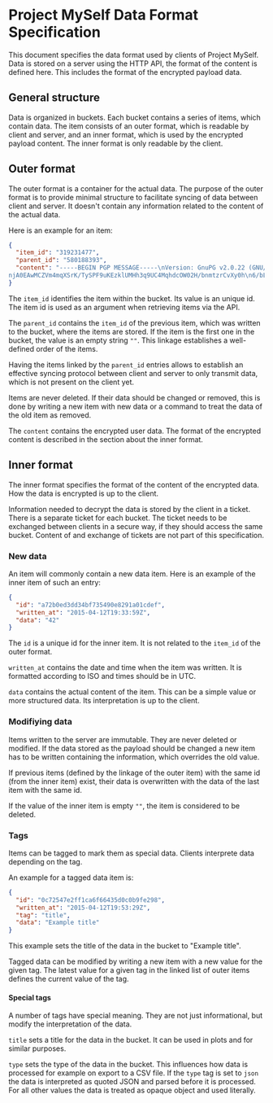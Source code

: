 # Project MySelf Data Format Specification

This document specifies the data format used by clients of Project MySelf. Data
is stored on a server using the HTTP API, the format of the content is defined
here. This includes the format of the encrypted payload data.

## General structure

Data is organized in buckets. Each bucket contains a series of items, which
contain data. The item consists of an outer format, which is readable by client
and server, and an inner format, which is used by the encrypted payload content.
The inner format is only readable by the client.

## Outer format

The outer format is a container for the actual data. The purpose of the outer
format is to provide minimal structure to facilitate syncing of data between
client and server. It doesn't contain any information related to the content of
the actual data.

Here is an example for an item:

```json
{
  "item_id": "319231477",
  "parent_id": "580188393",
  "content": "-----BEGIN PGP MESSAGE-----\nVersion: GnuPG v2.0.22 (GNU/Linux)\n\
njA0EAwMCZVm4mqXSrK/TySPF9uKEzklUMHh3q9UC4MqhdcOW02H/bnmtzrCvXy0h\n6/bLdQ==\n=Gpol\n-----END PGP MESSAGE-----\n"
}
```

The `item_id` identifies the item within the bucket. Its value is an unique id.
The item id is used as an argument when retrieving items via the API.

The `parent_id` contains the `item_id` of the previous item, which was written
to the bucket, where the items are stored. If the item is the first one in the
bucket, the value is an empty string `""`. This linkage establishes a
well-defined order of the items.

Having the items linked by the `parent_id` entries allows to establish an
effective syncing protocol between client and server to only transmit data,
which is not present on the client yet.

Items are never deleted. If their data should be changed or removed, this is
done by writing a new item with new data or a command to treat the data of the
old item as removed.

The `content` contains the encrypted user data. The format of the encrypted
content is described in the section about the inner format.

## Inner format

The inner format specifies the format of the content of the encrypted data. How
the data is encrypted is up to the client.

Information needed to decrypt the data is stored by the client in a ticket.
There is a separate ticket for each bucket. The ticket needs to be exchanged
between clients in a secure way, if they should access the same bucket. Content
of and exchange of tickets are not part of this specification.

### New data

An item will commonly contain a new data item. Here is an example of the inner
item of such an entry:

```json
{
  "id": "a72b0ed3dd34bf735490e8291a01cdef",
  "written_at": "2015-04-12T19:33:59Z",
  "data": "42"
}
```

The `id` is a unique id for the inner item. It is not related to the `item_id`
of the outer format.

`written_at` contains the date and time when the item was written. It is
formatted according to ISO and times should be in UTC.

`data` contains the actual content of the item. This can be a simple value or
more structured data. Its interpretation is up to the client.

### Modifiying data

Items written to the server are immutable. They are never deleted or modified.
If the data stored as the payload should be changed a new item has to be
written containing the information, which overrides the old value.

If previous items (defined by the linkage of the outer item) with the same id
(from the inner item) exist, their data is overwritten with the data of the last
item with the same id.

If the value of the inner item is empty `""`, the item is considered to be
deleted.

### Tags

Items can be tagged to mark them as special data. Clients interprete data
depending on the tag.

An example for a tagged data item is:

```json
{
  "id": "0c72547e2ff1ca6f66435d0c0b9fe298",
  "written_at": "2015-04-12T19:53:29Z",
  "tag": "title",
  "data": "Example title"
}
```

This example sets the title of the data in the bucket to "Example title".

Tagged data can be modified by writing a new item with a new value for the given
tag. The latest value for a given tag in the linked list of outer items defines
the current value of the tag.

#### Special tags

A number of tags have special meaning. They are not just informational, but
modify the interpretation of the data.

`title` sets a title for the data in the bucket. It can be used in plots and for
similar purposes.

`type` sets the type of the data in the bucket. This influences how data is
processed for example on export to a CSV file. If the `type` tag is set to
`json` the data is interpreted as quoted JSON and parsed before it is processed.
For all other values the data is treated as opaque object and used literally.
